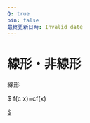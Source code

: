 ```yaml
---
Q: true
pin: false
最終更新日時: Invalid date
---
```

# 線形・非線形

線形

$ f(c x)=cf(x)

[$](https://www.notion.sof(a+b)=f(a)+f(b))